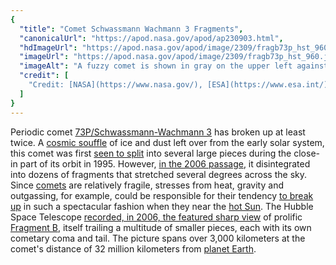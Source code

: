 ```yaml
---
{
  "title": "Comet Schwassmann Wachmann 3 Fragments",
  "canonicalUrl": "https://apod.nasa.gov/apod/ap230903.html",
  "hdImageUrl": "https://apod.nasa.gov/apod/image/2309/fragb73p_hst_960.jpg",
  "imageUrl": "https://apod.nasa.gov/apod/image/2309/fragb73p_hst_960.jpg",
  "imageAlt": "A fuzzy comet is shown in gray on the upper left against a dark space background. The comet's tail extends diagnonally to the lower right. The main part of the comet is seen broken up into many trailing pieces. Please see the explanation for more detailed information.",
  "credit": [
    "Credit: [NASA](https://www.nasa.gov/), [ESA](https://www.esa.int/), H. Weaver ([JHU](https://physics-astronomy.jhu.edu/) / [APL](https://www.jhuapl.edu/)), M. Mutchler and Z. Levay ([STScI](https://www.stsci.edu/))"
  ]
}
---
```


Periodic comet [73P/Schwassmann-Wachmann 3](http://cometography.com/pcomets/073p.html) has broken up at least twice. A [cosmic souffle](https://apod.nasa.gov/apod/ap050915.html) of ice and dust left over from the early solar system, this comet was first [seen to split](https://hubblesite.org/contents/news-releases/2016/news-2016-35.html) into several large pieces during the close-in part of its orbit in 1995. However, [in the 2006 passage](https://skyandtelescope.org/press-releases/comet-schwassmann-wachmann-3-at-its-best/), it disintegrated into dozens of fragments that stretched several degrees across the sky. Since [comets](https://solarsystem.nasa.gov/asteroids-comets-and-meteors/comets/overview/) are relatively fragile, stresses from heat, gravity and outgassing, for example, could be responsible for their tendency [to break up](https://apod.nasa.gov/apod/ap000811.html) in such a spectacular fashion when they near the [hot Sun](https://i.pinimg.com/originals/d1/bb/1b/d1bb1bcb8e244356d0bd053e134344a3.jpg). The Hubble Space Telescope [recorded, in 2006, the featured sharp view](https://hubblesite.org/contents/media/videos/2006/18/527-Video.html) of prolific [Fragment B](https://apod.nasa.gov/apod/ap060426.html), itself trailing a multitude of smaller pieces, each with its own cometary coma and tail. The picture spans over 3,000 kilometers at the comet's distance of 32 million kilometers from [planet Earth](https://spaceplace.nasa.gov/all-about-earth/).
